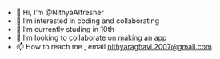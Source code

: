 - 👋 Hi, I’m @NithyaAIfresher
- 👀 I’m interested in coding and collaborating
- 🌱 I’m currently studing in 10th
- 💞️ I’m looking to collaborate on making an app
- 📫 How to reach me , email nithyaraghavi.2007@gmail.com



<!---
NithyaAIfresher/NithyaAIfresher is a ✨ special ✨ repository because its `README.md` (this file) appears on your GitHub profile.
You can click the Preview link to take a look at your changes.
--->
